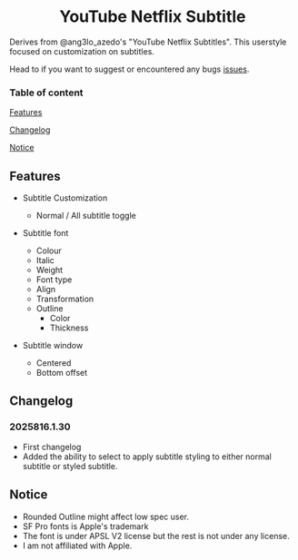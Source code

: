 <h1 align="center"> YouTube Netflix Subtitle </h1>
Derives from @ang3lo_azedo's "YouTube Netflix Subtitles". This userstyle focused on customization on subtitles.

Head to if you want to suggest or encountered any bugs [issues](https://github.com/DankestFke/userstyles/issues).

### Table of content
[Features](#Features)

[Changelog](#Changelog)

[Notice](#Notice)

## Features
- Subtitle Customization
  - Normal / All subtitle toggle
    
- Subtitle font
  - Colour
  - Italic
  - Weight
  - Font type
  - Align
  - Transformation
  - Outline
    - Color
    - Thickness
      
- Subtitle window
  - Centered
  - Bottom offset

## Changelog
### 2025816.1.30
- First changelog
- Added the ability to select to apply subtitle styling to either normal subtitle or styled subtitle.

## Notice
- Rounded Outline might affect low spec user.
- SF Pro fonts is Apple's trademark
- The font is under APSL V2 license but the rest is not under any license.
- I am not affiliated with Apple.
